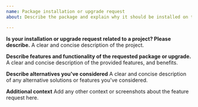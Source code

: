 ```yaml
---
name: Package installation or upgrade request
about: Describe the package and explain why it should be installed on the system

---
```


**Is your installation or upgrade request related to a project? Please describe.**
A clear and concise description of the project.

**Describe features and functionality of the requested package or upgrade.**
A clear and concise description of the provided features, and benefits.

**Describe alternatives you've considered**
A clear and concise description of any alternative solutions or features you've considered.

**Additional context**
Add any other context or screenshots about the feature request here.

